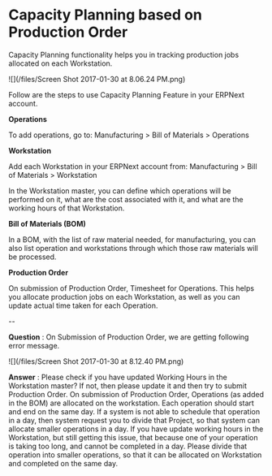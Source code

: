 
# Capacity Planning based on Production Order



Capacity Planning functionality helps you in tracking production jobs allocated on each Workstation.


![](/files/Screen Shot 2017-01-30 at 8.06.24 PM.png)


Follow are the steps to use Capacity Planning Feature in your ERPNext account.


**Operations**


To add operations, go to: Manufacturing > Bill of Materials > Operations


**Workstation**


Add each Workstation in your ERPNext account from: Manufacturing > Bill of Materials > Workstation


In the Workstation master, you can define which operations will be performed on it, what are the cost associated with it, and what are the working hours of that Workstation.


**Bill of Materials (BOM)**


In a BOM, with the list of raw material needed, for manufacturing, you can also list operation and workstations through which those raw materials will be processed.


**Production Order**


On submission of Production Order, Timesheet for Operations. This helps you allocate production jobs on each Workstation, as well as you can update actual time taken for each Operation.


--


**Question** : On Submission of Production Order, we are getting following error message.


![](/files/Screen Shot 2017-01-30 at 8.12.40 PM.png)


**Answer** : Please check if you have updated Working Hours in the Workstation master? If not, then please update it and then try to submit Production Order. On submission of Production Order, Operations (as added in the BOM) are allocated on the workstation. Each operation should start and end on the same day. If a system is not able to schedule that operation in a day, then system request you to divide that Project, so that system can allocate smaller operations in a day. If you have update working hours in the Workstation, but still getting this issue, that because one of your operation is taking too long, and cannot be completed in a day. Please divide that operation into smaller operations, so that it can be allocated on Workstation and completed on the same day.




